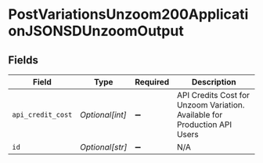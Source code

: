 # PostVariationsUnzoom200ApplicationJSONSDUnzoomOutput


## Fields

| Field                                                                     | Type                                                                      | Required                                                                  | Description                                                               |
| ------------------------------------------------------------------------- | ------------------------------------------------------------------------- | ------------------------------------------------------------------------- | ------------------------------------------------------------------------- |
| `api_credit_cost`                                                         | *Optional[int]*                                                           | :heavy_minus_sign:                                                        | API Credits Cost for Unzoom Variation. Available for Production API Users |
| `id`                                                                      | *Optional[str]*                                                           | :heavy_minus_sign:                                                        | N/A                                                                       |